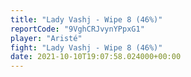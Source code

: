 ```yaml
---
title: "Lady Vashj - Wipe 8 (46%)"
reportCode: "9VghCRJvynYPpxG1"
player: "Aristé"
fight: "Lady Vashj - Wipe 8 (46%)"
date: 2021-10-10T19:07:58.024000+00:00
---
```

